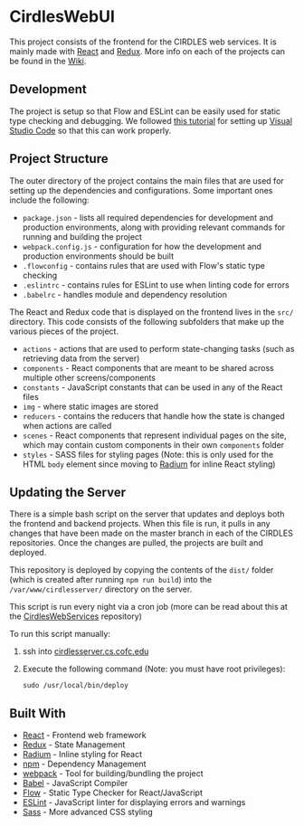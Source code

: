 # CirdlesWebUI

This project consists of the frontend for the CIRDLES web services. It is mainly made with [React](https://reactjs.org) and [Redux](https://redux.js.org). More info on each of the projects can be found in the [Wiki](https://github.com/CIRDLES/CirdlesWebUI/wiki).

## Development

The project is setup so that Flow and ESLint can be easily used for static type checking and debugging. We followed [this tutorial](https://hackernoon.com/configure-eslint-prettier-and-flow-in-vs-code-for-react-development-c9d95db07213) for setting up [Visual Studio Code](https://code.visualstudio.com) so that this can work properly.

## Project Structure

The outer directory of the project contains the main files that are used for setting up the dependencies and configurations. Some important ones include the following:
* `package.json` - lists all required dependencies for development and production environments, along with providing relevant commands for running and building the project
* `webpack.config.js` - configuration for how the development and production environments should be built
* `.flowconfig` - contains rules that are used with Flow's static type checking
* `.eslintrc` - contains rules for ESLint to use when linting code for errors
* `.babelrc` - handles module and dependency resolution

The React and Redux code that is displayed on the frontend lives in the `src/` directory. This code consists of the following subfolders that make up the various pieces of the project.
* `actions` - actions that are used to perform state-changing tasks (such as retrieving data from the server)
* `components` - React components that are meant to be shared across multiple other screens/components
* `constants` - JavaScript constants that can be used in any of the React files
* `img` - where static images are stored
* `reducers` - contains the reducers that handle how the state is changed when actions are called
* `scenes` - React components that represent individual pages on the site, which may contain custom components in their own `components` folder
* `styles` - SASS files for styling pages (Note: this is only used for the HTML `body` element since moving to [Radium](http://formidable.com/open-source/radium/) for inline React styling)

## Updating the Server

There is a simple bash script on the server that updates and deploys both the frontend and backend projects. When this file is run, it pulls in any changes that have been made on the master branch in each of the CIRDLES repositories. Once the changes are pulled, the projects are built and deployed.

This repository is deployed by copying the contents of the `dist/` folder (which is created after running `npm run build`) into the `/var/www/cirdlesserver/` directory on the server.

This script is run every night via a cron job (more can be read about this at the [CirdlesWebServices](https://github.com/CIRDLES/CirdlesWebServices) repository)

To run this script manually:
1. ssh into [cirdlesserver.cs.cofc.edu](http://cirdlesserver.cs.cofc.edu)
2. Execute the following command (Note: you must have root privileges):

    ```
    sudo /usr/local/bin/deploy
    ```

## Built With

* [React](https://reactjs.org) - Frontend web framework
* [Redux](https://redux.js.org) - State Management
* [Radium](http://formidable.com/open-source/radium/) - Inline styling for React
* [npm](https://www.npmjs.com) - Dependency Management
* [webpack](https://webpack.js.org) - Tool for building/bundling the project
* [Babel](https://babeljs.io) - JavaScript Compiler
* [Flow](https://flow.org) - Static Type Checker for React/JavaScript
* [ESLint](https://eslint.org) - JavaScript linter for displaying errors and warnings
* [Sass](https://sass-lang.com) - More advanced CSS styling
